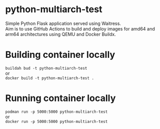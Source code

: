 python-multiarch-test
=====================

Simple Python Flask application served using Waitress.  
Aim is to use GitHub Actions to build and deploy images for amd64 and arm64 architectures using QEMU and Docker Buildx.  

# Building container locally  
`buildah bud -t python-multiarch-test`  
or  
`docker build -t python-multiarch-test .`  

# Running container locally  
`podman run -p 5000:5000 python-multiarch-test`  
or  
`docker run -p 5000:5000 python-multiarch-test`  

